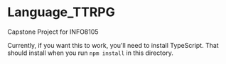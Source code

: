# Language_TTRPG
Capstone Project for INFO8105

Currently, if you want this to work, you'll need to install TypeScript. That should install when you run `npm install` in this directory.


